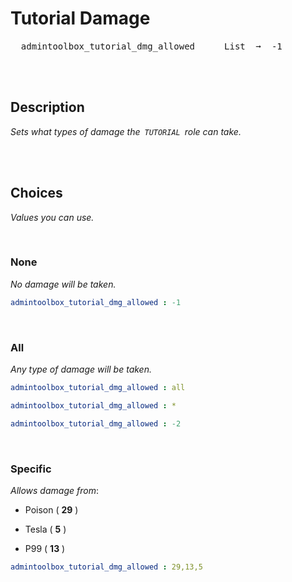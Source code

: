 
# Tutorial Damage

<kbd>  admintoolbox_tutorial_dmg_allowed  </kbd>  
<kbd>  List  ➞  -1  </kbd>

<br>
<br>

## Description

*Sets what types of damage the  `TUTORIAL`  role can take.*

<br>
<br>

## Choices

*Values you can use.*

<br>

### None

*No damage will be taken.*

```yaml
admintoolbox_tutorial_dmg_allowed : -1
```

<br>

### All

*Any type of damage will be taken.*

```yaml
admintoolbox_tutorial_dmg_allowed : all
```

```yaml
admintoolbox_tutorial_dmg_allowed : *
```

```yaml
admintoolbox_tutorial_dmg_allowed : -2
```

<br>

### Specific

*Allows damage from*:

- Poison ( **29** )

- Tesla ( **5** )

- P99 ( **13** )

```yaml
admintoolbox_tutorial_dmg_allowed : 29,13,5
```

<br>
